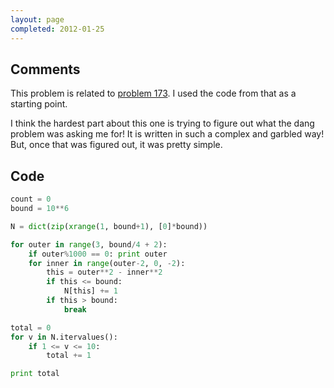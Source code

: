 ```yaml
---
layout: page
completed: 2012-01-25
---
```


## Comments

This problem is related to [problem 173](173). I used the code from that as a
starting point.

I think the hardest part about this one is trying to figure out what the dang
problem was asking me for! It is written in such a complex and garbled way!
But, once that was figured out, it was pretty simple.

## Code

```python
count = 0
bound = 10**6

N = dict(zip(xrange(1, bound+1), [0]*bound))

for outer in range(3, bound/4 + 2):
	if outer%1000 == 0: print outer
	for inner in range(outer-2, 0, -2):
		this = outer**2 - inner**2
		if this <= bound:
			N[this] += 1
		if this > bound:
			break

total = 0
for v in N.itervalues():
	if 1 <= v <= 10:
		total += 1

print total
```
